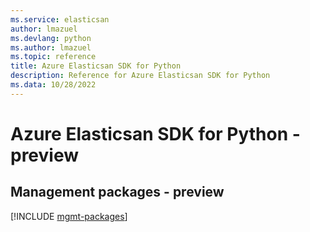 ```yaml
---
ms.service: elasticsan
author: lmazuel
ms.devlang: python
ms.author: lmazuel
ms.topic: reference
title: Azure Elasticsan SDK for Python
description: Reference for Azure Elasticsan SDK for Python
ms.data: 10/28/2022
---
```

# Azure Elasticsan SDK for Python - preview

## Management packages - preview
[!INCLUDE [mgmt-packages](elasticsan-mgmt-index.md)]